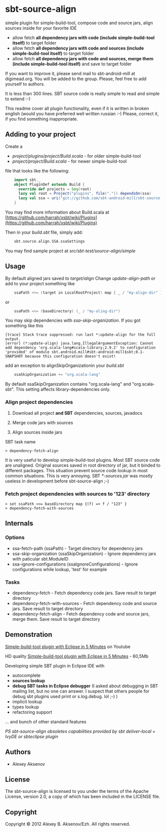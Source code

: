 sbt-source-align
================

simple plugin for simple-build-tool, compose code and source jars, align sources inside for your favorite IDE

* allow fetch __all dependency jars with code (include simple-build-tool itself)__ to target folder
* allow fetch __all dependency jars with code and sources (include simple-build-tool itself)__ to target folder
* allow fetch __all dependency jars with code and sources, merge them (include simple-build-tool itself)__ and save to target folder

If you want to improve it, please send mail to sbt-android-mill at digimead.org. You will be added to the group. Please, feel free to add yourself to authors.

It is less than 300 lines. SBT source code is really simple to read and simple to extend :-)

This readme cover all plugin functionality, even if it is written in broken english (would you have preferred well written russian :-) Please, correct it, if you find something inappropriate.

## Adding to your project ##

Create a

 * _project/plugins/project/Build.scala_ - for older simple-build-tool
 * _project/project/Build.scala_ - for newer simple-build-tool

file that looks like the following:

```scala
    import sbt._
    object PluginDef extends Build {
      override def projects = Seq(root)
      lazy val root = Project("plugins", file(".")) dependsOn(ssa)
      lazy val ssa = uri("git://github.com/sbt-android-mill/sbt-source-align.git#0.2")
    }
```

You may find more information about Build.scala at [https://github.com/harrah/xsbt/wiki/Plugins](https://github.com/harrah/xsbt/wiki/Plugins)

Then in your _build.sbt_ file, simply add:

``` scala
    sbt.source.align.SSA.ssaSettings
```

You may find sample project at _src/sbt-test/source-align/simple_

## Usage ##

By default aligned jars saved to _target/align_ Change _update-align-path_ or add to your project something like

``` scala
    ssaPath <<= (target in LocalRootProject) map { _ / "my-align-dir" }
```

or

``` scala
    ssaPath <<= (baseDirectory) (_ / "my-aling-dir")
```


You may skip dependencies with _ssa-skip-organization_. If you got something like this

```
[trace] Stack trace suppressed: run last *:update-align for the full output.
[error] (*:update-align) java.lang.IllegalArgumentException: Cannot add dependency 'org.scala-lang#scala-library;2.9.2' to configuration 'provided' of module sbt.android.mill#sbt-android-mill$sbt;0.1-SNAPSHOT because this configuration doesn't exist!
```

add an exception to alignSkipOrganizationin your _build.sbt_

``` scala
    ssaSkipOrganization += "org.scala-lang"
```

By default ssaSkipOrganization contains "org.scala-lang" and "org.scala-sbt". This setting affects library-dependencies only.

### Align project dependencies ###

1. Download all project __and SBT__ dependencies, sources, javadocs

2. Merge code jars with sources

3. Align sources inside jars

SBT task name

```
> dependency-fetch-align
```

It is very useful to develop simple-build-tool plugins. Most SBT source code are unaligned. Original sources saved in root directory of jar, but it binded to different packages. This situation prevent source code lookup in most common situations. This is very annoying. SBT _*-sources.jar_ was mostly useless in development before sbt-source-align ;-)

### Fetch project dependencies with sources to '123' directory

```
> set ssaPath <<= baseDirectory map {(f) => f / "123" }
> dependency-fetch-with-sources
```
 
Internals
---------

### Options ###

* ssa-fetch-path (ssaPath) - Target directory for dependency jars
* ssa-skip-organization (ssaSkipOrganization) - Ignore dependency jars with paticular sbt.ModuleID
* ssa-ignore-configurations (ssaIgnoreConfigurations) - Ignore configurations while lookup, 'test' for example

### Tasks ###

* dependency-fetch - Fetch dependency code jars. Save result to target directory
* dependency-fetch-with-sources - Fetch dependency code and source jars. Save result to target directory
* dependency-fetch-align - Fetch dependency  code and source jars, merge them. Save result to target directory

Demonstration
-------------

[Simple-build-tool plugin with Eclipse in 5 Minutes](http://youtu.be/3K8knvkVAyc) on Youtube

HD quality [Simple-build-tool plugin with Eclipse in 5 Minutes](https://github.com/downloads/sbt-android-mill/sbt-android-mill-extra/EclipseSBT.mp4) - 60,5Mb

Developing simple SBT plugin in Eclipse IDE with

* autocomplete
* __sources lookup__
* __debug SBT tasks in Eclipse debugger__ (I asked about debugging in SBT mailing list, but no one can answer. I suspect that others people for debug sbt plugins used print or s.log.debug. lol ;-) )
* implicit lookup
* types lookup
* refactoring support

... and bunch of other standard features

_PS sbt-source-align obsoletes capabilities provided by sbt deliver-local + IvyDE or sbteclipse plugin_

Authors
-------

* Alexey Aksenov

License
-------

The sbt-source-align is licensed to you under the terms of
the Apache License, version 2.0, a copy of which has been
included in the LICENSE file.

Copyright
---------

Copyright © 2012 Alexey B. Aksenov/Ezh. All rights reserved.
